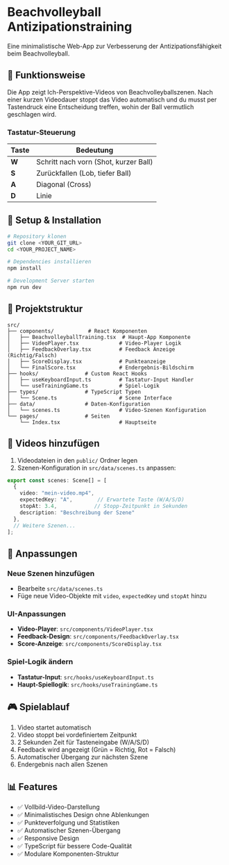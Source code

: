 
# Beachvolleyball Antizipationstraining

Eine minimalistische Web-App zur Verbesserung der Antizipationsfähigkeit beim Beachvolleyball.

## 🎯 Funktionsweise

Die App zeigt Ich-Perspektive-Videos von Beachvolleyballszenen. Nach einer kurzen Videodauer stoppt das Video automatisch und du musst per Tastendruck eine Entscheidung treffen, wohin der Ball vermutlich geschlagen wird.

### Tastatur-Steuerung

| Taste | Bedeutung |
|-------|-----------|
| **W** | Schritt nach vorn (Shot, kurzer Ball) |
| **S** | Zurückfallen (Lob, tiefer Ball) |
| **A** | Diagonal (Cross) |
| **D** | Linie |

## 🚀 Setup & Installation

```bash
# Repository klonen
git clone <YOUR_GIT_URL>
cd <YOUR_PROJECT_NAME>

# Dependencies installieren
npm install

# Development Server starten
npm run dev
```

## 📁 Projektstruktur

```
src/
├── components/           # React Komponenten
│   ├── BeachvolleyballTraining.tsx  # Haupt-App Komponente
│   ├── VideoPlayer.tsx             # Video-Player Logik
│   ├── FeedbackOverlay.tsx         # Feedback Anzeige (Richtig/Falsch)
│   ├── ScoreDisplay.tsx            # Punkteanzeige
│   └── FinalScore.tsx              # Endergebnis-Bildschirm
├── hooks/               # Custom React Hooks
│   ├── useKeyboardInput.ts         # Tastatur-Input Handler
│   └── useTrainingGame.ts          # Spiel-Logik
├── types/               # TypeScript Typen
│   └── Scene.ts                    # Scene Interface
├── data/                # Daten-Konfiguration
│   └── scenes.ts                   # Video-Szenen Konfiguration
└── pages/               # Seiten
    └── Index.tsx                   # Hauptseite
```

## 🎥 Videos hinzufügen

1. Videodateien in den `public/` Ordner legen
2. Szenen-Konfiguration in `src/data/scenes.ts` anpassen:

```typescript
export const scenes: Scene[] = [
  { 
    video: "mein-video.mp4", 
    expectedKey: "A",        // Erwartete Taste (W/A/S/D)
    stopAt: 3.4,            // Stopp-Zeitpunkt in Sekunden
    description: "Beschreibung der Szene"
  },
  // Weitere Szenen...
];
```

## 🔧 Anpassungen

### Neue Szenen hinzufügen
- Bearbeite `src/data/scenes.ts`
- Füge neue Video-Objekte mit `video`, `expectedKey` und `stopAt` hinzu

### UI-Anpassungen
- **Video-Player**: `src/components/VideoPlayer.tsx`
- **Feedback-Design**: `src/components/FeedbackOverlay.tsx`
- **Score-Anzeige**: `src/components/ScoreDisplay.tsx`

### Spiel-Logik ändern
- **Tastatur-Input**: `src/hooks/useKeyboardInput.ts`
- **Haupt-Spiellogik**: `src/hooks/useTrainingGame.ts`

## 🎮 Spielablauf

1. Video startet automatisch
2. Video stoppt bei vordefiniertem Zeitpunkt
3. 2 Sekunden Zeit für Tasteneingabe (W/A/S/D)
4. Feedback wird angezeigt (Grün = Richtig, Rot = Falsch)
5. Automatischer Übergang zur nächsten Szene
6. Endergebnis nach allen Szenen

## 📊 Features

- ✅ Vollbild-Video-Darstellung
- ✅ Minimalistisches Design ohne Ablenkungen
- ✅ Punkteverfolgung und Statistiken
- ✅ Automatischer Szenen-Übergang
- ✅ Responsive Design
- ✅ TypeScript für bessere Code-Qualität
- ✅ Modulare Komponenten-Struktur

